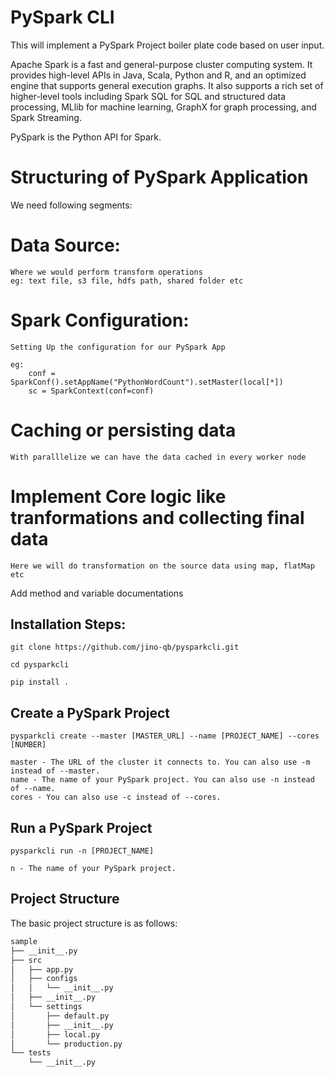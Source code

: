 # PySpark CLI

This will implement a PySpark Project boiler plate code based on user input.

Apache Spark is a fast and general-purpose cluster computing system. It provides high-level APIs in Java, Scala, Python and R, and an optimized engine that supports general execution graphs. It also supports a rich set of higher-level tools including Spark SQL for SQL and structured data processing, MLlib for machine learning, GraphX for graph processing, and Spark Streaming.

PySpark is the Python API for Spark.


Structuring of PySpark Application
==================================

We need following segments:
# Data Source:
    Where we would perform transform operations
    eg: text file, s3 file, hdfs path, shared folder etc
# Spark Configuration:
    Setting Up the configuration for our PySpark App

    eg:
        conf = SparkConf().setAppName("PythonWordCount").setMaster(local[*])
        sc = SparkContext(conf=conf)
# Caching or persisting data
    With paralllelize we can have the data cached in every worker node
# Implement Core logic like tranformations and collecting final data
    Here we will do transformation on the source data using map, flatMap etc

Add method and variable documentations


## Installation Steps:
    
    git clone https://github.com/jino-qb/pysparkcli.git

    cd pysparkcli

    pip install .
    
## Create a PySpark Project
    
    pysparkcli create --master [MASTER_URL] --name [PROJECT_NAME] --cores [NUMBER]

    master - The URL of the cluster it connects to. You can also use -m instead of --master.
    name - The name of your PySpark project. You can also use -n instead of --name.
    cores - You can also use -c instead of --cores.
            
## Run a PySpark Project
    
    pysparkcli run -n [PROJECT_NAME]

    n - The name of your PySpark project.


## Project Structure

The basic project structure is as follows:

```bash
sample
├── __init__.py
├── src
│   ├── app.py
│   ├── configs
│   │   └── __init__.py
│   ├── __init__.py
│   └── settings
│       ├── default.py
│       ├── __init__.py
│       ├── local.py
│       └── production.py
└── tests
    └── __init__.py
```








